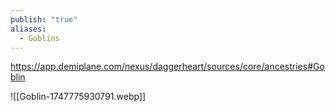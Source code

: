 ```yaml
---
publish: "true"
aliases:
  - Goblins
---
```

https://app.demiplane.com/nexus/daggerheart/sources/core/ancestries#Goblin

![[Goblin-1747775930791.webp]]